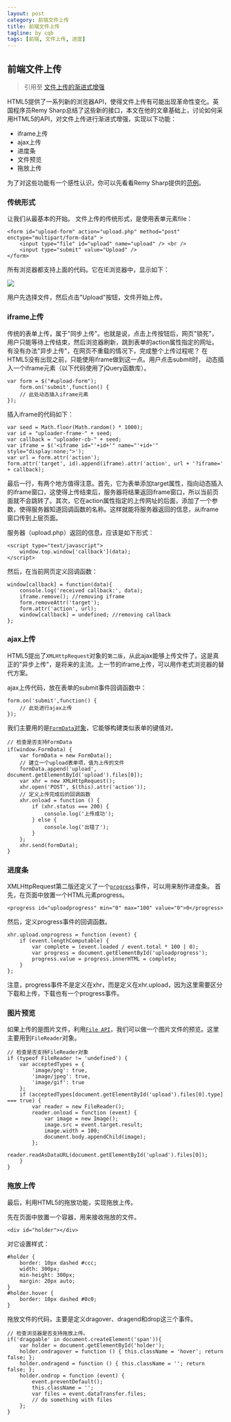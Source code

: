 ```yaml
---
layout: post
category: 前端文件上传
title: 前端文件上传
tagline: by cqb
tags: [前端, 文件上传, 进度]
---
```


## 前端文件上传
> 引用至 [文件上传的渐进式增强](http://www.codeweblog.com/%E6%96%87%E4%BB%B6%E4%B8%8A%E4%BC%A0%E7%9A%84%E6%B8%90%E8%BF%9B%E5%BC%8F%E5%A2%9E%E5%BC%BA/)

HTML5提供了一系列新的浏览器API，使得文件上传有可能出现革命性变化。英国程序员Remy Sharp总结了这些新的接口，本文在他的文章基础上，讨论如何采用HTML5的API，对文件上传进行渐进式增强，实现以下功能：

- iframe上传
- ajax上传
- 进度条
- 文件预览
- 拖放上传

 
为了对这些功能有一个感性认识，你可以先看看Remy Sharp提供的[范例](http://html5demos.com/dnd-upload)。

### 传统形式

让我们从最基本的开始。
文件上传的传统形式，是使用表单元素file：

	<form id="upload-form" action="upload.php" method="post" enctype="multipart/form-data" >
		<input type="file" id="upload" name="upload" /> <br />
		<input type="submit" value="Upload" />
	</form>

所有浏览器都支持上面的代码。它在IE浏览器中，显示如下：

![](http://image.codeweblog.com/upload/b/26/b26c7237b1f6af61.png)

用户先选择文件，然后点击"Upload"按钮，文件开始上传。

### iframe上传

传统的表单上传，属于"同步上传"。也就是说，点击上传按钮后，网页"锁死"，
用户只能等待上传结束，然后浏览器刷新，跳到表单的action属性指定的网址。
有没有办法"异步上传"，在网页不重载的情况下，完成整个上传过程呢？
在HTML5没有出现之前，只能使用iframe做到这一点。用户点击submit时，
动态插入一个iframe元素（以下代码使用了jQuery函数库）。

	var form = $("#upload-form");
		form.on('submit',function() {
		// 此处动态插入iframe元素
	});

插入iframe的代码如下：

	var seed = Math.floor(Math.random() * 1000);
	var id = "uploader-frame-" + seed;
	var callback = "uploader-cb-" + seed;
	var iframe = $('<iframe id="'+id+'" name="'+id+'" style="display:none;">');
	var url = form.attr('action');
	form.attr('target', id).append(iframe).attr('action', url + '?iframe=' + callback);

最后一行，有两个地方值得注意。首先，它为表单添加target属性，指向动态插入的iframe窗口，这使得上传结束后，服务器将结果返回iframe窗口，所以当前页面就不会跳转了。其次，它在action属性指定的上传网址的后面，添加了一个参数，使得服务器知道回调函数的名称。这样就能将服务器返回的信息，从iframe窗口传到上层页面。

服务器（upload.php）返回的信息，应该是如下形式：

	<script type="text/javascript">
		window.top.window['callback'](data);
	</script>

然后，在当前网页定义回调函数：

	window[callback] = function(data){
		console.log('received callback:', data);
		iframe.remove(); //removing iframe
		form.removeAttr('target');
		form.attr('action', url);
		window[callback] = undefined; //removing callback
	};

### ajax上传

HTML5提出了`XMLHttpRequest`对象的`第二版`，从此ajax能够上传文件了。这是真正的"异步上传"，是将来的主流。上一节的iframe上传，可以用作老式浏览器的替代方案。

ajax上传代码，放在表单的submit事件回调函数中：

	form.on('submit',function() {
		// 此处进行ajax上传
	});

我们主要用的是[`FormData`对象](https://developer.mozilla.org/en-US/docs/DOM/XMLHttpRequest/FormData)，它能够构建类似表单的键值对。

	// 检查是否支持FormData
	if(window.FormData) {　
		var formData = new FormData();
		// 建立一个upload表单项，值为上传的文件
		formData.append('upload', document.getElementById('upload').files[0]);
		var xhr = new XMLHttpRequest();
		xhr.open('POST', $(this).attr('action'));
		// 定义上传完成后的回调函数
		xhr.onload = function () {
			if (xhr.status === 200) {
				console.log('上传成功');
			} else {
				console.log('出错了');
			}
		};
		xhr.send(formData);
	}

### 进度条

XMLHttpRequest第二版还定义了一个[`progress`](https://developer.mozilla.org/en-US/docs/DOM/XMLHttpRequest/Using_XMLHttpRequest#Monitoring_progress)事件，可以用来制作进度条。
首先，在页面中放置一个HTML元素progress。

	<progress id="uploadprogress" min="0" max="100" value="0">0</progress>

然后，定义progress事件的回调函数。

	xhr.upload.onprogress = function (event) {
		if (event.lengthComputable) {
			var complete = (event.loaded / event.total * 100 | 0);
			var progress = document.getElementById('uploadprogress');
			progress.value = progress.innerHTML = complete;
		}
	};

注意，progress事件不是定义在xhr，而是定义在xhr.upload，因为这里需要区分下载和上传，下载也有一个progress事件。

### 图片预览

如果上传的是图片文件，利用[`File API`](http://dev.w3.org/2006/webapi/FileAPI/)，我们可以做一个图片文件的预览。这里主要用到`FileReader`对象。

	// 检查是否支持FileReader对象
	if (typeof FileReader != 'undefined') {
		var acceptedTypes = {
			'image/png': true,
			'image/jpeg': true,
			'image/gif': true
		};
		if (acceptedTypes[document.getElementById('upload').files[0].type] === true) {
			var reader = new FileReader();
			reader.onload = function (event) {
				var image = new Image();
				image.src = event.target.result;
				image.width = 100;
				document.body.appendChild(image);
			};
			reader.readAsDataURL(document.getElementById('upload').files[0]);
		}
	}


### 拖放上传

最后，利用HTML5的拖放功能，实现拖放上传。

先在页面中放置一个容器，用来接收拖放的文件。

	<div id="holder"></div>

对它设置样式：

	#holder {
		border: 10px dashed #ccc;
		width: 300px;
		min-height: 300px;
		margin: 20px auto;
	}
	#holder.hover {
		border: 10px dashed #0c0;
	}

拖放文件的代码，主要是定义dragover、dragend和drop这三个事件。

	// 检查浏览器是否支持拖放上传。
	if('draggable' in document.createElement('span')){
		var holder = document.getElementById('holder');
		holder.ondragover = function () { this.className = 'hover'; return false; };
		holder.ondragend = function () { this.className = ''; return false; };
		holder.ondrop = function (event) {
			event.preventDefault();
			this.className = '';
			var files = event.dataTransfer.files;
			// do something with files
		};
	}